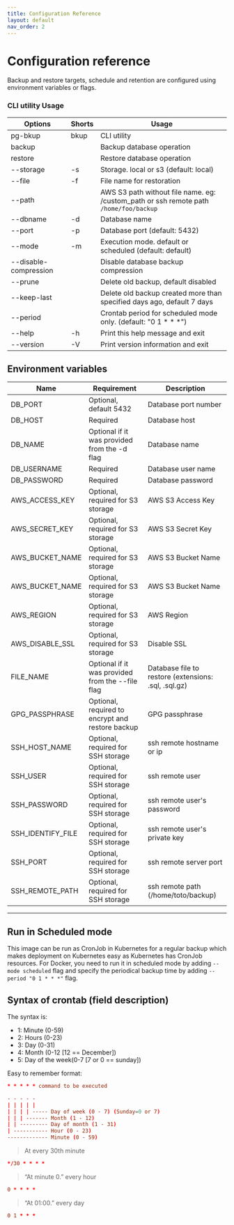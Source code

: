 ```yaml
---
title: Configuration Reference
layout: default
nav_order: 2
---
```


# Configuration reference

Backup and restore targets, schedule and retention are configured using environment variables or flags.





###  CLI utility Usage

| Options               | Shorts | Usage                                                                                  |
|-----------------------|--------|----------------------------------------------------------------------------------------|
| pg-bkup               | bkup   | CLI utility                                                                            |
| backup                |        | Backup database operation                                                              |
| restore               |        | Restore database operation                                                             |
| --storage             | -s     | Storage. local or s3 (default: local)                                                  |
| --file                | -f     | File name for restoration                                                              |
| --path                |        | AWS S3 path without file name. eg: /custom_path  or ssh remote path `/home/foo/backup` |
| --dbname              | -d     | Database name                                                                          |
| --port                | -p     | Database port (default: 5432)                                                          |
| --mode                | -m     | Execution mode. default or scheduled (default: default)                                |
| --disable-compression |        | Disable database backup compression                                                    |
| --prune               |        | Delete old backup, default disabled                                                    |
| --keep-last           |        | Delete old backup created more than specified days ago, default 7 days                 |
| --period              |        | Crontab period for scheduled mode only. (default: "0 1 * * *")                         |
| --help                | -h     | Print this help message and exit                                                       |
| --version             | -V     | Print version information and exit                                                     |

## Environment variables

| Name              | Requirement                                      | Description                                          |
|-------------------|--------------------------------------------------|------------------------------------------------------|
| DB_PORT           | Optional, default 5432                           | Database port number                                 |
| DB_HOST           | Required                                         | Database host                                        |
| DB_NAME           | Optional if it was provided from the -d flag     | Database name                                        |
| DB_USERNAME       | Required                                         | Database user name                                   |
| DB_PASSWORD       | Required                                         | Database password                                    |
| AWS_ACCESS_KEY    | Optional, required for S3 storage                | AWS S3 Access Key                                    |
| AWS_SECRET_KEY    | Optional, required for S3 storage                | AWS S3 Secret Key                                    |
| AWS_BUCKET_NAME   | Optional, required for S3 storage                | AWS S3 Bucket Name                                   |
| AWS_BUCKET_NAME   | Optional, required for S3 storage                | AWS S3 Bucket Name                                   |
| AWS_REGION        | Optional, required for S3 storage                | AWS Region                                           |
| AWS_DISABLE_SSL   | Optional, required for S3 storage                | Disable SSL                                          |
| FILE_NAME         | Optional if it was provided from the --file flag | Database file to restore (extensions: .sql, .sql.gz) |
| GPG_PASSPHRASE    | Optional, required to encrypt and restore backup | GPG passphrase                                       |
| SSH_HOST_NAME     | Optional, required for SSH storage               | ssh remote hostname or ip                            |
| SSH_USER          | Optional, required for SSH storage               | ssh remote user                                      |
| SSH_PASSWORD      | Optional, required for SSH storage               | ssh remote user's password                           |
| SSH_IDENTIFY_FILE | Optional, required for SSH storage               | ssh remote user's private key                        |
| SSH_PORT          | Optional, required for SSH storage               | ssh remote server port                               |
| SSH_REMOTE_PATH   | Optional, required for SSH storage               | ssh remote path (/home/toto/backup)                  |

---
## Run in Scheduled mode

This image can be run as CronJob in Kubernetes for a regular backup which makes deployment on Kubernetes easy as Kubernetes has CronJob resources.
For Docker, you need to run it in scheduled mode by adding `--mode scheduled` flag and specify the periodical backup time by adding `--period "0 1 * * *"` flag.

## Syntax of crontab (field description)

The syntax is:

- 1: Minute (0-59)
- 2: Hours (0-23)
- 3: Day (0-31)
- 4: Month (0-12 [12 == December])
- 5: Day of the week(0-7 [7 or 0 == sunday])

Easy to remember format:

```conf
* * * * * command to be executed
```

```conf
- - - - -
| | | | |
| | | | ----- Day of week (0 - 7) (Sunday=0 or 7)
| | | ------- Month (1 - 12)
| | --------- Day of month (1 - 31)
| ----------- Hour (0 - 23)
------------- Minute (0 - 59)
```

> At every 30th minute

```conf
*/30 * * * *
```
> “At minute 0.” every hour
```conf
0 * * * *
```

> “At 01:00.” every day

```conf
0 1 * * *
```